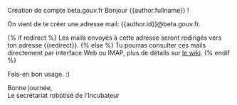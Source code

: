 Création de compte beta.gouv.fr
Bonjour {{author.fullname}} !

On vient de te créer une adresse mail: {{author.id}}@beta.gouv.fr.

{% if redirect %}
Les mails envoyés à cette adresse seront redirigés vers ton adresse {{redirect}}.
{% else %}
Tu pourras consulter ces mails directement par interface Web ou IMAP, plus de détails sur [le wiki](https://github.com/sgmap/beta.gouv.fr/wiki/Mail).
{% endif %}

Fais-en bon usage. :)

Bonne journée,  
Le secrétariat robotisé de l'Incubateur
